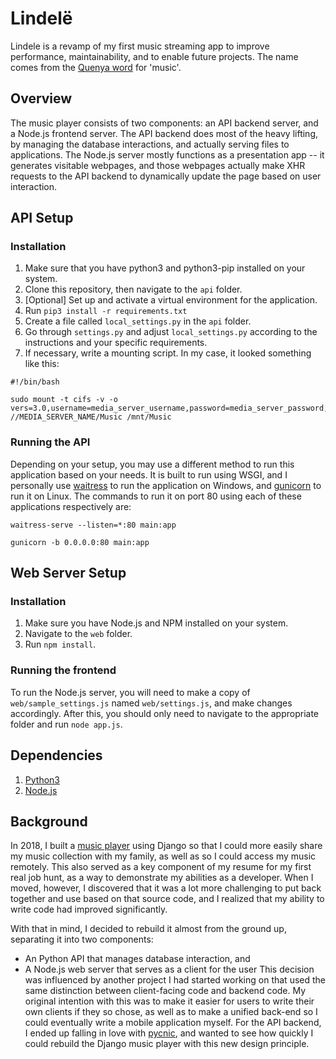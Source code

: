 # Lindelë
Lindele is a revamp of my first music streaming app to improve performance, maintainability, and to enable future projects. The name comes from the [Quenya word][1] for 'music'.

## Overview
The music player consists of two components: an API backend server, and a Node.js frontend server. The API backend does most of the heavy lifting, by managing the database interactions, and actually serving files to applications. The Node.js server mostly functions as a presentation app -- it generates visitable webpages, and those webpages actually make XHR requests to the API backend to dynamically update the page based on user interaction.

## API Setup
### Installation
1. Make sure that you have python3 and python3-pip installed on your system.
2. Clone this repository, then navigate to the `api` folder.
3. [Optional] Set up and activate a virtual environment for the application.
4. Run `pip3 install -r requirements.txt`
5. Create a file called `local_settings.py` in the `api` folder.
6. Go through `settings.py` and adjust `local_settings.py` according to the instructions and your specific requirements.
7. If necessary, write a mounting script. In my case, it looked something like this:
~~~~
#!/bin/bash

sudo mount -t cifs -v -o vers=3.0,username=media_server_username,password=media_server_password,ip=192.168.1.100 //MEDIA_SERVER_NAME/Music /mnt/Music
~~~~

### Running the API
Depending on your setup, you may use a different method to run this application based on your needs. It is built to run using WSGI, and I personally use [waitress][2] to run the application on Windows, and [gunicorn][3] to run it on Linux. The commands to run it on port 80 using each of these applications respectively are:
~~~~
waitress-serve --listen=*:80 main:app
~~~~
~~~~
gunicorn -b 0.0.0.0:80 main:app
~~~~

## Web Server Setup
### Installation
1. Make sure you have Node.js and NPM installed on your system.
2. Navigate to the `web` folder. 
3. Run `npm install`.

### Running the frontend
To run the Node.js server, you will need to make a copy of `web/sample_settings.js` named `web/settings.js`, and make changes accordingly. After this, you should only need to navigate to the appropriate folder and run `node app.js`.

## Dependencies
1. [Python3][4]
2. [Node.js][5]

## Background
In 2018, I built a [music player][6] using Django so that I could more easily share my music collection with my family, as well as so I could access my music remotely. This also served as a key component of my resume for my first real job hunt, as a way to demonstrate my abilities as a developer. When I moved, however, I discovered that it was a lot more challenging to put back together and use based on that source code, and I realized that my ability to write code had improved significantly. 

With that in mind, I decided to rebuild it almost from the ground up, separating it into two components:
- An Python API that manages database interaction, and
- A Node.js web server that serves as a client for the user
This decision was influenced by another project I had started working on that used the same distinction between client-facing code and backend code. My original intention with this was to make it easier for users to write their own clients if they so chose, as well as to make a unified back-end so I could eventually write a mobile application myself. For the API backend, I ended up falling in love with [pycnic][7], and wanted to see how quickly I could rebuild the Django music player with this new design principle.

[1]:https://www.elfdict.com/w/lindele
[2]:https://github.com/Pylons/waitress
[3]:https://gunicorn.org/
[4]:https://www.python.org
[5]:https://nodejs.org
[6]:https://github.com/tfdahlin/music_stream
[7]:http://pycnic.nullism.com